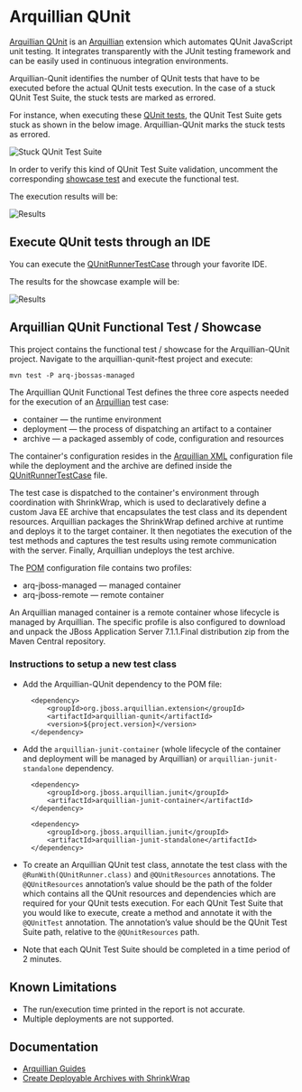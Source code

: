 # Arquillian QUnit
[Arquillian QUnit](https://github.com/arquillian/arquillian-extension-qunit) is an [Arquillian](http://arquillian.org/) extension which automates QUnit JavaScript unit testing. It integrates transparently with the JUnit testing framework and can be easily used in continuous integration environments.

Arquillian-Qunit identifies the number of QUnit tests that have to be executed before the actual QUnit tests execution. In the case of a stuck QUnit Test Suite, the stuck tests are marked as errored.

For instance, when executing these [QUnit tests](https://github.com/arquillian/arquillian-extension-qunit/blob/master/arquillian-qunit-ftest/src/test/resources/assets/tests/rest-service/qunit-tests-stuck.html), the QUnit Test Suite gets stuck as shown in the below image. Arquillian-QUnit marks the stuck tests as errored.

![Stuck QUnit Test Suite](https://raw.github.com/tolis-e/readme-images/master/qunit-stuck-test.png)

In order to verify this kind of QUnit Test Suite validation, uncomment the corresponding [showcase test](https://github.com/arquillian/arquillian-extension-qunit/blob/master/arquillian-qunit-ftest/src/test/java/org/jboss/arquillian/qunit/junit/ftest/QUnitRunnerTestCase.java#L79) and execute the functional test.

The execution results will be:

![Results](https://raw.github.com/tolis-e/readme-images/master/arquillian-qunit-stuck-tests-report.png)


## Execute QUnit tests through an IDE
You can execute the [QUnitRunnerTestCase](https://github.com/arquillian/arquillian-extension-qunit/blob/master/arquillian-qunit-ftest/src/test/java/org/jboss/arquillian/qunit/junit/ftest/QUnitRunnerTestCase.java) through your favorite IDE.

The results for the showcase example will be:

![Results](https://raw.github.com/tolis-e/readme-images/master/ARQ-QUnit-IDE.png)

## Arquillian QUnit Functional Test / Showcase
This project contains the functional test / showcase for the Arquillian-QUnit project. Navigate to the arquillian-qunit-ftest project and execute:

    mvn test -P arq-jbossas-managed
 
The Arquillian QUnit Functional Test defines the three core aspects needed for the execution of an [Arquillian](http://arquillian.org/) test case:

- container — the runtime environment
- deployment — the process of dispatching an artifact to a container
- archive — a packaged assembly of code, configuration and resources

The container's configuration resides in the [Arquillian XML](https://github.com/arquillian/arquillian-extension-qunit/blob/master/arquillian-qunit-ftest/src/test/resources/arquillian.xml) configuration file while the deployment and the archive are defined inside the [QUnitRunnerTestCase](https://github.com/arquillian/arquillian-extension-qunit/blob/master/arquillian-qunit-ftest/src/test/java/org/jboss/arquillian/qunit/junit/ftest/QUnitRunnerTestCase.java) file.

The test case is dispatched to the container's environment through coordination with ShrinkWrap, which is used to declaratively define a custom Java EE archive that encapsulates the test class and its dependent resources. Arquillian packages the ShrinkWrap defined archive at runtime and deploys it to the target container. It then negotiates the execution of the test methods and captures the test results using remote communication with the server. Finally, Arquillian undeploys the test archive.

The [POM](https://github.com/arquillian/arquillian-extension-qunit/blob/master/arquillian-qunit-ftest/pom.xml) configuration file contains two profiles:

* arq-jboss-managed — managed container 
* arq-jboss-remote — remote container

An Arquillian managed container is a remote container whose lifecycle is managed by Arquillian. The specific profile is also configured to download and unpack the JBoss Application Server 7.1.1.Final distribution zip from the Maven Central repository.

### Instructions to setup a new test class

* Add the Arquillian-QUnit dependency to the POM file:
    
        <dependency>
            <groupId>org.jboss.arquillian.extension</groupId>
            <artifactId>arquillian-qunit</artifactId>
            <version>${project.version}</version>
        </dependency>
* Add the `arquillian-junit-container` (whole lifecycle of the container and deployment will be managed by Arquillian) or `arquillian-junit-standalone` dependency.

        <dependency>
            <groupId>org.jboss.arquillian.junit</groupId>
            <artifactId>arquillian-junit-container</artifactId>
        </dependency>

        <dependency>
            <groupId>org.jboss.arquillian.junit</groupId>
            <artifactId>arquillian-junit-standalone</artifactId>
        </dependency>
* To create an Arquillian QUnit test class, annotate the test class with the `@RunWith(QUnitRunner.class)` and `@QUnitResources` annotations. The `@QUnitResources` annotation’s value should be the path of the folder which contains all the QUnit resources and dependencies which are required for your QUnit tests execution. For each QUnit Test Suite that you would like to execute, create a method and annotate it with the `@QUnitTest` annotation. The annotation’s value should be the QUnit Test Suite path, relative to the `@QUnitResources` path.
* Note that each QUnit Test Suite should be completed in a time period of 2 minutes.



## Known Limitations
* The run/execution time printed in the report is not accurate.
* Multiple deployments are not supported.

## Documentation

* [Arquillian Guides](http://arquillian.org/guides/)
* [Create Deployable Archives with ShrinkWrap](http://arquillian.org/guides/shrinkwrap_introduction/)
